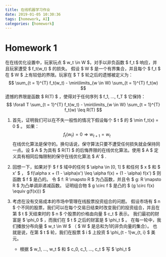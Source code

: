 ```yaml
---
title: 在线机器学习作业
date: 2019-01-05 10:30:36
tags: [homework, AI]
categories: [homework]
---
```


# Homework 1

在在线优化设置中，玩家玩点 $ w_t \in W $，对手以非负函数 $ f_t $ 响应，并且玩家遭受 $ f_t(w_t) $ 的损失。 假设 $ W $ 是一个有界集合，并且每个 $ f_t $ 在 $ W $ 上有较低的界限。玩家在 $ T $ 轮之后的遗憾被定义为：
$$ \sum_{t = 1}^{T} f_t(w_t) - \min\limits_{w \in W} \sum_{t = 1}^{T} f_t(w) $$
遗憾的界限是函数 $ R(T) $ ，使得对于任何序列 $ f_1, ..., f_T $ 它保持：
$$ \forall T \sum_{t = 1}^{T} f_t(w_t) - \min\limits_{w \in W} \sum_{t = 1}^{T} f_t(w) \leq R(T) $$
1. 首先，证明我们可以在不失一般性的情况下假设每个 $ t $ 的 $ \min f_t(x) = 0 $ 。
如果：
$$ f_t(w_t) = 0 \Rightarrow w_{t + 1} = w_t $$
在线优化算法是保守的。换句话说，保守算法只要不遭受任何损失就会保持同一点。设 $ A $ 为具有 $ R(T) $ 的后悔界限的在线优化算法。使用 $ A $ 定义具有相同后悔限制的保守在线优化算法 $ A' $ .

2. 回想一下，如果对于 $ f $ 域中的任何 $ \alpha \in [0, 1] $ 和任何 $ x $ 和 $ x' $ ， $ f(\alpha x + (1 - \alpha)x') \leq \alpha f(x) + (1 - \alpha) f(x') $ 则函数 $ f $ 是凸的。 令 $ f: R \mapsto R $ 为凸函数，并且令 $ g: R \mapsto R $ 为凸单调非递减函数。 证明组合物 $ g \circ f $ 是凸的 $ (g \circ f(x) \equiv g(f(x))) $ 

3. 考虑在没有交易成本的市场中管理在线股票投资组合的问题。 假设市场有 $ n $ 个不同的股票，我们可以在每个交易日结束时改变我们的投资组合，并且在第 $ t $ 天结束时的 $ n $ 个股票的价格由向量 $ c_t $ 表示。 我们最初的财富是 $ \phi_0 $ ，而我们在 $ t $ 之后的财富是 $ \phi_t $ 。 在每一轮中，我们播放分布向量 $ w_t \in W $ （ $ W $ 是总和为1的非负向量的集合）。 也就是说，在第 $ t $ 轮，我们在股票 $ i $ 上投资 $ \phi_{t - 1}w_{t, i} $ 美元。
   - 根据 $ w_1, ..., w_t $ 和 $ c_0, c_1, ..., c_t $ 写 $ \phi_t $ 